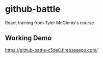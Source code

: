 # github-battle

React training from Tyler McGinnis's course

## Working Demo
https://github-battle-c5de0.firebaseapp.com/
